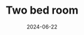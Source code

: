 ---
title: Two bed room
description: This twin room features a seating area. 13 m². 2 twin beds.
language: en
image: /img/Johans-rum-1_compressed-1-1.jpg
date: 2024-06-22
---